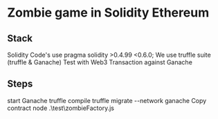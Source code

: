 # Zombie game in Solidity Ethereum

## Stack
Solidity Code's use pragma solidity >0.4.99 <0.6.0;
We use truffle suite (truffle & Ganache)
Test with Web3 Transaction against Ganache


## Steps
start Ganache
truffle compile
truffle migrate --network ganache
Copy contract 
node .\test\zombieFactory.js


